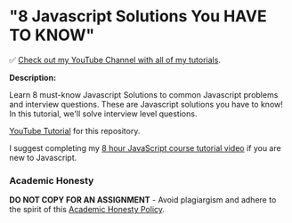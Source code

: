 # "8 Javascript Solutions You HAVE TO KNOW"

✅ [Check out my YouTube Channel with all of my tutorials](https://www.youtube.com/DaveGrayTeachesCode).

**Description:**

Learn 8 must-know Javascript Solutions to common Javascript problems and interview questions. These are Javascript solutions you have to know! In this tutorial, we'll solve interview level questions. 

[YouTube Tutorial](https://youtu.be/ZMwnjqbW0IA) for this repository.

I suggest completing my [8 hour JavaScript course tutorial video](https://youtu.be/EfAl9bwzVZk) if you are new to Javascript.

### Academic Honesty

**DO NOT COPY FOR AN ASSIGNMENT** - Avoid plagiargism and adhere to the spirit of this [Academic Honesty Policy](https://www.freecodecamp.org/news/academic-honesty-policy/).
